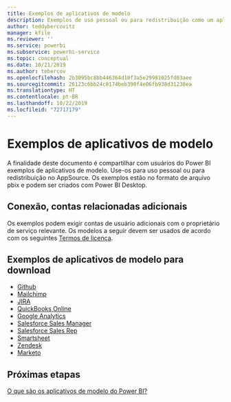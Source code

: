 ```yaml
---
title: Exemplos de aplicativos de modelo
description: Exemplos de uso pessoal ou para redistribuição como um aplicativo de Power BI do AppSource
author: teddybercovitz
manager: kfile
ms.reviewer: ''
ms.service: powerbi
ms.subservice: powerbi-service
ms.topic: conceptual
ms.date: 10/21/2019
ms.author: tebercov
ms.openlocfilehash: 2b3095bc8bb446364d10f3a5e29981025fd03aee
ms.sourcegitcommit: 26123c6bb24c8174beb390f4e06fb938d31238ea
ms.translationtype: HT
ms.contentlocale: pt-BR
ms.lasthandoff: 10/22/2019
ms.locfileid: "72717179"
---
```

# <a name="template-apps-samples"></a>Exemplos de aplicativos de modelo

A finalidade deste documento é compartilhar com usuários do Power BI exemplos de aplicativos de modelo. Use-os para uso pessoal ou para redistribuição no AppSource. Os exemplos estão no formato de arquivo pbix e podem ser criados com Power BI Desktop.

## <a name="connection-additional-related-accounts"></a>Conexão, contas relacionadas adicionais

Os exemplos podem exigir contas de usuário adicionais com o proprietário de serviço relevante.  Os modelos a seguir devem ser usados de acordo com os seguintes [Termos de licença](https://templateapps.blob.core.windows.net/sampletemplateapps/Sample-Templates-for-app-on-appsource.pdf).

## <a name="downloadable-template-apps-samples"></a>Exemplos de aplicativos de modelo para download

* [Github](https://templateapps.blob.core.windows.net/sampletemplateapps/GitHub.pbix)
* [Mailchimp](https://templateapps.blob.core.windows.net/sampletemplateapps/MailChimp.pbix)
* [JIRA](https://templateapps.blob.core.windows.net/sampletemplateapps/JIRA.pbix)
* [QuickBooks Online](https://templateapps.blob.core.windows.net/sampletemplateapps/QuickBooksOnline.pbix)
* [Google Analytics](https://templateapps.blob.core.windows.net/sampletemplateapps/GoogleAnalytics.pbix)
* [Salesforce Sales Manager](https://templateapps.blob.core.windows.net/sampletemplateapps/SalesforceSalesManager.pbix)
* [Salesforce Sales Rep](https://templateapps.blob.core.windows.net/sampletemplateapps/SalesforceSalesRep.pbix)
* [Smartsheet](https://templateapps.blob.core.windows.net/sampletemplateapps/Smartsheet.pbix)
* [Zendesk](https://templateapps.blob.core.windows.net/sampletemplateapps/Zendesk.pbix)
* [Marketo](https://templateapps.blob.core.windows.net/sampletemplateapps/Marketo.pbix)

## <a name="next-steps"></a>Próximas etapas

[O que são os aplicativos de modelo do Power BI?](service-template-apps-overview.md)
